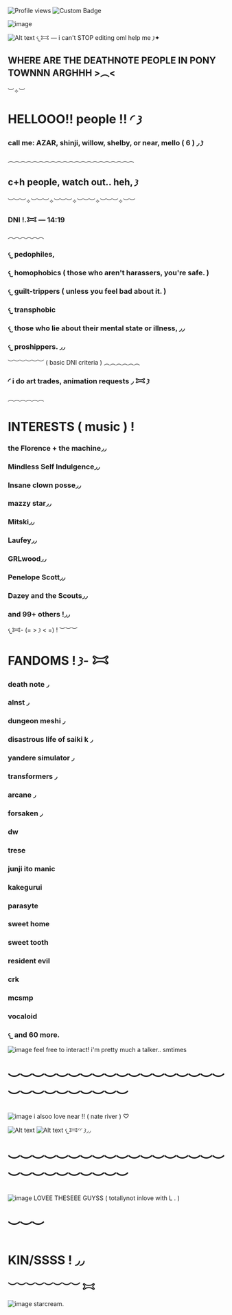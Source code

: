 
![Profile views](https://komarev.com/ghpvc/?username=yourusername&label=^v^&color=d5e3e1)
![Custom Badge](https://img.shields.io/badge/𐂯—𐦯-mello.-white?style=for-the-badge&logo=github)

![image](7ee620bf9510b641383d03558454a9dc.jpg)

![Alt text](faef15d1f750a425da780e45226564c4.gif) 𐔌𐂯 — i can't STOP editing oml help me  𐦯✦

##  WHERE ARE THE DEATHNOTE PEOPLE IN PONY TOWNNN ARGHHH >︵<

︶✧︶
# HELLOOO!! people !! ◜ 𐦯
### call me: AZAR, shinji, willow, shelby, or near, mello ( 6 ) ◞ 𐦯
︵︵︵︵︵︵︵︵︵︵︵︵︵︵︵︵︵︵︵︵︵
## c+h people, watch out.. heh, 𐦯
︶︶︶✧︶︶︶✧︶︶︶✧︶︶︶✧︶︶︶✧︶︶
### DNI !.𐂯 — 14:19
︵︵︵︵︵︵
### 𐔌 pedophiles, 
### 𐔌 homophobics ( those who aren't harassers, you're safe. )
### 𐔌 guilt-trippers ( unless you feel bad about it. )
### 𐔌 transphobic
### 𐔌 those who lie about their mental state or illness, ◞◞
### 𐔌 proshippers. ◞◞
︶︶︶︶︶︶
( basic DNI criteria )
︵︵︵︵︵︵
### ◜ i do art trades, animation requests ◞ 𐂯 𐦯
︵︵︵︵︵︵
# INTERESTS ( music ) !
### the Florence + the machine◞◞
### Mindless Self Indulgence◞◞
### Insane clown posse◞◞
### mazzy star◞◞
### Mitski◞◞
### Laufey◞◞
### GRLwood◞◞
### Penelope Scott◞◞
### Dazey and the Scouts◞◞
### and 99+ others !◞◞
  𐔌𐂯- (= > 𐦯 < =) !
︶︶︶
# FANDOMS !  𐦯- 𐂯
### death note ◞
### alnst ◞
### dungeon meshi ◞
### disastrous life of saiki k ◞
### yandere simulator ◞
### transformers ◞
### arcane ◞
### forsaken ◞
### dw
### trese
### junji ito manic
### kakegurui
### parasyte
### sweet home
### sweet tooth
### resident evil
### crk
### mcsmp
### vocaloid
### 𐔌 and 60 more.

![image](e94d285b2f4bab9c761dcb191ec99508.jpg)    feel free to interact! i'm pretty much a talker.. smtimes 
# ︶︶︶︶︶︶︶︶︶︶︶︶︶︶︶︶︶︶︶︶︶︶︶︶︶︶︶︶
![image](91a68e0a3a273d0725ded1e2fd7479f8.jpg)    i alsoo love near !! ( nate river ) ♡ 


![Alt text](3e74571bb11aa7c13a38076291436196.gif) ![Alt text](3e74571bb11aa7c13a38076291436196.gif) 𐔌𐂯◜◜ 𐦯◞◞


# ︶︶︶︶︶︶︶︶︶︶︶︶︶︶︶︶︶︶︶︶︶︶︶︶︶︶︶︶
![image](19e39784174d5618fb9a6e0a61ff27c4.jpg) LOVEE THESEEE GUYSS ( totallynot inlove with L . )
# ︶︶︶
# KIN/SSSS ! ◞◞
## ︶︶︶︶︶︶︶︶ 𐂯
![image](pw7qmv.jpg) starcream.
